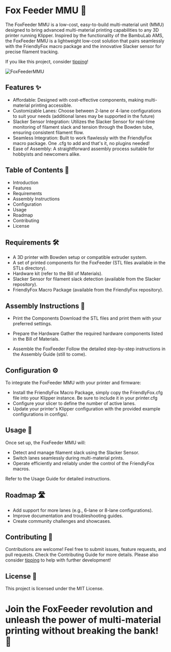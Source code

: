 # Fox Feeder MMU 🦊

The FoxFeeder MMU is a low-cost, easy-to-build multi-material unit (MMU) designed to bring advanced multi-material printing capabilities to any 3D printer running Klipper. Inspired by the functionality of the BambuLab AMS, the FoxFeeder MMU is a lightweight low-cost solution that pairs seamlessly with the FriendlyFox macro package and the innovative Slacker sensor for precise filament tracking.

If you like this project, consider [tipping](https://www.Ko-fi.com/robxberty)! 

![FoxFeederMMU](https://github.com/user-attachments/assets/43a852b4-0c64-4c40-bf6a-195059f83858)

## Features ✨

- Affordable: Designed with cost-effective components, making multi-material printing accessible.
- Customizable Lanes: Choose between 2-lane or 4-lane configurations to suit your needs (additional lanes may be supported in the future)
- Slacker Sensor Integration: Utilizes the Slacker Sensor for real-time monitoring of filament slack and tension through the Bowden tube, ensuring consistent filament flow.
- Seamless Integration: Built to work flawlessly with the FriendlyFox macro package. One .cfg to add and that's it, no plugins needed!
- Ease of Assembly: A straightforward assembly process suitable for hobbyists and newcomers alike.

## Table of Contents 📖

- Introduction
- Features
- Requirements
- Assembly Instructions
- Configuration
- Usage
- Roadmap
- Contributing
- License

## Requirements 🛠️

- A 3D printer with Bowden setup or compatible extruder system.
- A set of printed components for the FoxFeeder (STL files available in the STLs directory).
- Hardware kit (refer to the Bill of Materials).
- Slacker Sensor for filament slack detection (available from the Slacker repository).
- FriendlyFox Macro Package (available from the FriendlyFox repository).

## Assembly Instructions 🔧

- Print the Components
  Download the STL files and print them with your preferred settings.

- Prepare the Hardware
  Gather the required hardware components listed in the Bill of Materials.

- Assemble the FoxFeeder
  Follow the detailed step-by-step instructions in the Assembly Guide (still to come).

## Configuration ⚙️

To integrate the FoxFeeder MMU with your printer and firmware:

- Install the FriendlyFox Macro Package, simply copy the FriendlyFox.cfg file into your Klipper instance. Be sure to include it in your printer.cfg
- Configure your slicer to define the number of active lanes.
- Update your printer's Klipper configuration with the provided example configurations in configs/.

## Usage 🚀

Once set up, the FoxFeeder MMU will:

- Detect and manage filament slack using the Slacker Sensor.
- Switch lanes seamlessly during multi-material prints.
- Operate efficiently and reliably under the control of the FriendlyFox macros.

Refer to the Usage Guide for detailed instructions.

## Roadmap 🛣️

- Add support for more lanes (e.g., 6-lane or 8-lane configurations).
- Improve documentation and troubleshooting guides.
- Create community challenges and showcases.

## Contributing 🤝

Contributions are welcome! Feel free to submit issues, feature requests, and pull requests. Check the Contributing Guide for more details.
Please also consider [tipping](https://www.Ko-fi.com/robxberty) to help with further development!

## License 📄

This project is licensed under the MIT License.

# Join the FoxFeeder revolution and unleash the power of multi-material printing without breaking the bank! 🦊
